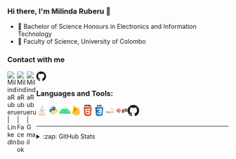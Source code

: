 ### Hi there, I'm Milinda Ruberu 👋

- 🔭 Bachelor of Science Honours in Electronics and Information Technology
- 🌱 Faculty of Science, University of Colombo

### Contact with me

[<img align="left" alt="MilindaRuberu | LinkedIn" width="22px" src="https://cdn.jsdelivr.net/npm/simple-icons@v3/icons/linkedin.svg" />][linkedin]
[<img align="left" alt="MilindaRuberu | Facebook" width="22px" src="https://cdn.jsdelivr.net/npm/simple-icons@v3/icons/facebook.svg" />][facebook]
[<img align="left" alt="MilindaRuberu | Gmail" width="22px" src="https://cdn.jsdelivr.net/npm/simple-icons@v3/icons/gmail.svg" />][gmail]
[<img align="left" alt="MilindaRuberu | GitHub" width="22px" src="https://raw.githubusercontent.com/github/explore/78df643247d429f6cc873026c0622819ad797942/topics/github/github.png" />][github]
<br />
### Languages and Tools:

<img align="left" alt="Java" width="26px" src="https://raw.githubusercontent.com/github/explore/80688e429a7d4ef2fca1e82350fe8e3517d3494d/topics/java/java.png" />

<img align="left" alt="Python" width="26px" src="https://raw.githubusercontent.com/github/explore/80688e429a7d4ef2fca1e82350fe8e3517d3494d/topics/python/python.png" />

<img align="left" alt="Android" width="26px" src="https://raw.githubusercontent.com/github/explore/80688e429a7d4ef2fca1e82350fe8e3517d3494d/topics/android/android.png" />

<img align="left" alt="Firebase" width="26px" src="https://raw.githubusercontent.com/github/explore/80688e429a7d4ef2fca1e82350fe8e3517d3494d/topics/firebase/firebase.png" />

<img align="left" alt="HTML5" width="26px" src="https://raw.githubusercontent.com/github/explore/80688e429a7d4ef2fca1e82350fe8e3517d3494d/topics/html/html.png" />

<img align="left" alt="CSS3" width="26px" src="https://raw.githubusercontent.com/github/explore/80688e429a7d4ef2fca1e82350fe8e3517d3494d/topics/css/css.png" />

<img align="left" alt="MySQL" width="26px" src="https://raw.githubusercontent.com/github/explore/80688e429a7d4ef2fca1e82350fe8e3517d3494d/topics/mysql/mysql.png" />

<img align="left" alt="Git" width="26px" src="https://raw.githubusercontent.com/github/explore/80688e429a7d4ef2fca1e82350fe8e3517d3494d/topics/git/git.png" />

<img align="left" alt="GitHub" width="26px" src="https://raw.githubusercontent.com/github/explore/78df643247d429f6cc873026c0622819ad797942/topics/github/github.png" />

<br />
<br />

---

<details>
  <summary>:zap: GitHub Stats</summary>

  <img align="left" alt="Milinda's GitHub Stats" src="https://github-readme-stats.vercel.app/api?username=shihanmilinda7&show_icons=true&theme=radical" />

</details>

[linkedin]: https://www.linkedin.com/in/milinda-ruberu-322060175/
[facebook]: https://www.facebook.com/shihan.milinda/
[gmail]: shihanmilinda7@gmail.com
[github]:https://github.com/shihanmilinda7/shihanmilinda7/issues
